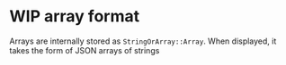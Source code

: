 # WIP array format
Arrays are internally stored as `StringOrArray::Array`. When displayed, it takes the form of JSON arrays of strings